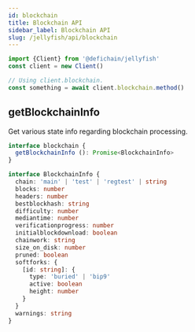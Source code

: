 ```yaml
---
id: blockchain
title: Blockchain API
sidebar_label: Blockchain API
slug: /jellyfish/api/blockchain
---
```


```js
import {Client} from '@defichain/jellyfish'
const client = new Client()

// Using client.blockchain.
const something = await client.blockchain.method()
```

## getBlockchainInfo

Get various state info regarding blockchain processing.

```ts title="client.blockchain.getBlockchainInfo()"
interface blockchain {
  getBlockchainInfo (): Promise<BlockchainInfo>
}

interface BlockchainInfo {
  chain: 'main' | 'test' | 'regtest' | string
  blocks: number
  headers: number
  bestblockhash: string
  difficulty: number
  mediantime: number
  verificationprogress: number
  initialblockdownload: boolean
  chainwork: string
  size_on_disk: number
  pruned: boolean
  softforks: {
    [id: string]: {
      type: 'buried' | 'bip9'
      active: boolean
      height: number
    }
  }
  warnings: string
}
```
